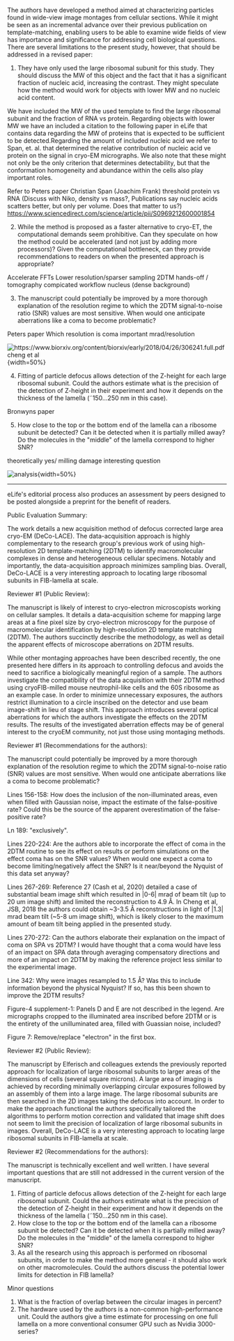 The authors have developed a method aimed at characterizing particles found in wide-view image montages from cellular sections. While it might be seen as an incremental advance over their previous publication on template-matching, enabling users to be able to examine wide fields of view has importance and significance for addressing cell biological questions. There are several limitations to the present study, however, that should be addressed in a revised paper:

1) They have only used the large ribosomal subunit for this study. They should discuss the MW of this object and the fact that it has a significant fraction of nucleic acid, increasing the contrast. They might speculate how the method would work for objects with lower MW and no nucleic acid content.

We have included the MW of the used template to find the large ribosomal subunit and the fraction of RNA vs protein. Regarding objects with lower MW we have an included a citation to the following paper in eLife that contains data regarding the MW of proteins that is expected to be sufficient to be detected.Regarding the amount of included nucleic acid we refer to Span, et. al. that determined the relative contribution of nucleic acid ve protein on the signal in cryo-EM micrographs. We also note that these might not only be the only criterion that determines detectability, but that the conformation homogeneity and abundance within the cells also play important roles.

Refer to Peters paper
Christian Span (Joachim Frank) threshold protein vs RNA (Discuss with Niko, density vs mass?, Publications say nucleic acids scatters better, but only per volume. Does that matter to us?)
https://www.sciencedirect.com/science/article/pii/S0969212600001854

2) While the method is proposed as a faster alternative to cryo-ET, the computational demands seem prohibitive. Can they speculate on how the method could be accelerated (and not just by adding more processors)? Given the computational bottleneck, can they provide recommendations to readers on when the presented approach is appropriate?

Accelerate FFTs
Lower resolution/sparser sampling
2DTM hands-off / tomography compicated workflow
nucleus (dense background)


3) The manuscript could potentially be improved by a more thorough explanation of the resolution regime to which the 2DTM signal-to-noise ratio (SNR) values are most sensitive. When would one anticipate aberrations like a coma to become problematic?

Peters paper
Which resolution is coma important mrad/resolution

 ![https://www.biorxiv.org/content/biorxiv/early/2018/04/26/306241.full.pdf
 cheng et al](images/2022-09-27-15-42-30.png){width=50%}

4) Fitting of particle defocus allows detection of the Z-height for each large ribosomal subunit. Could the authors estimate what is the precision of the detection of Z-height in their experiment and how it depends on the thickness of the lamella (˜150...250 nm in this case).

Bronwyns paper

5) How close to the top or the bottom end of the lamella can a ribosome subunit be detected? Can it be detected when it is partially milled away? Do the molecules in the "middle" of the lamella correspond to higher SNR?

theoretically yes/ milling damage
interesting question

![analysis](../content/code/img/matchrange_vs_thickness_plot.png){width=50%}

----------

eLife's editorial process also produces an assessment by peers designed to be posted alongside a preprint for the benefit of readers.

Public Evaluation Summary:

The work details a new acquisition method of defocus corrected large area cryo-EM (DeCo-LACE). The data-acquisition approach is highly complementary to the research group's previous work of using high-resolution 2D template-matching (2DTM) to identify macromolecular complexes in dense and heterogeneous cellular specimens. Notably and importantly, the data-acquisition approach minimizes sampling bias. Overall, DeCo-LACE is a very interesting approach to locating large ribosomal subunits in FIB-lamella at scale.


Reviewer #1 (Public Review):

The manuscript is likely of interest to cryo-electron microscopists working on cellular samples. It details a data-acquisition scheme for mapping large areas at a fine pixel size by cryo-electron microscopy for the purpose of macromolecular identification by high-resolution 2D template matching (2DTM). The authors succinctly describe the methodology, as well as detail the apparent effects of microscope aberrations on 2DTM results.

While other montaging approaches have been described recently, the one presented here differs in its approach to controlling defocus and avoids the need to sacrifice a biologically meaningful region of a sample. The authors investigate the compatibility of the data acquisition with their 2DTM method using cryoFIB-milled mouse neutrophil-like cells and the 60S ribosome as an example case. In order to minimize unnecessary exposures, the authors restrict illumination to a circle inscribed on the detector and use beam image-shift in lieu of stage shift. This approach introduces several optical aberrations for which the authors investigate the effects on the 2DTM results. The results of the investigated aberration effects may be of general interest to the cryoEM community, not just those using montaging methods.


Reviewer #1 (Recommendations for the authors):

The manuscript could potentially be improved by a more thorough explanation of the resolution regime to which the 2DTM signal-to-noise ratio (SNR) values are most sensitive. When would one anticipate aberrations like a coma to become problematic?

Lines 156-158: How does the inclusion of the non-illuminated areas, even when filled with Gaussian noise, impact the estimate of the false-positive rate? Could this be the source of the apparent overestimation of the false-positive rate?

Ln 189: "exclusively".

Lines 220-224: Are the authors able to incorporate the effect of coma in the 2DTM routine to see its effect on results or perform simulations on the effect coma has on the SNR values? When would one expect a coma to become limiting/negatively affect the SNR? Is it near/beyond the Nyquist of this data set anyway?

Lines 267-269:
Reference 27 (Cash et al, 2020) detailed a case of substantial beam image shift which resulted in |0-6| mrad of beam tilt (up to 20 um image shift) and limited the reconstruction to 4.9 Å. In Cheng et al, JSB, 2018 the authors could obtain ~3-3.5 Å reconstructions in light of |1.3| mrad beam tilt (~5-8 um image shift), which is likely closer to the maximum amount of beam tilt being applied in the presented study.

Lines 270-272:
Can the authors elaborate their explanation on the impact of coma on SPA vs 2DTM? I would have thought that a coma would have less of an impact on SPA data through averaging compensatory directions and more of an impact on 2DTM by making the reference project less similar to the experimental image.

Line 342:
Why were images resampled to 1.5 Å? Was this to include information beyond the physical Nyquist? If so, has this been shown to improve the 2DTM results?

Figure-4 supplement-1:
Panels D and E are not described in the legend. Are micrographs cropped to the illuminated area inscribed before 2DTM or is the entirety of the unilluminated area, filled with Guassian noise, included?

Figure 7:
Remove/replace "electron" in the first box.


Reviewer #2 (Public Review):

The manuscript by Elferisch and colleagues extends the previously reported approach for localization of large ribosomal subunits to larger areas of the dimensions of cells (several square microns). A large area of imaging is achieved by recording minimally overlapping circular exposures followed by an assembly of them into a large image. The large ribosomal subunits are then searched in the 2D images taking the defocus into account. In order to make the approach functional the authors specifically tailored the algorithms to perform motion correction and validated that image shift does not seem to limit the precision of localization of large ribosomal subunits in images. Overall, DeCo-LACE is a very interesting approach to locating large ribosomal subunits in FIB-lamella at scale.


Reviewer #2 (Recommendations for the authors):

The manuscript is technically excellent and well written. I have several important questions that are still not addressed in the current version of the manuscript.
1. Fitting of particle defocus allows detection of the Z-height for each large ribosomal subunit. Could the authors estimate what is the precision of the detection of Z-height in their experiment and how it depends on the thickness of the lamella (˜150...250 nm in this case).
2. How close to the top or the bottom end of the lamella can a ribosome subunit be detected? Can it be detected when it is partially milled away? Do the molecules in the "middle" of the lamella correspond to higher SNR?
3. As all the research using this approach is performed on ribosomal subunits, in order to make the method more general - it should also work on other macromolecules. Could the authors discuss the potential lower limits for detection in FIB lamella?

Minor questions
1. What is the fraction of overlap between the circular images in percent?
2. The hardware used by the authors is a non-common high-performance unit. Could the authors give a time estimate for processing on one full lamella on a more conventional consumer GPU such as Nvidia 3000-series?


